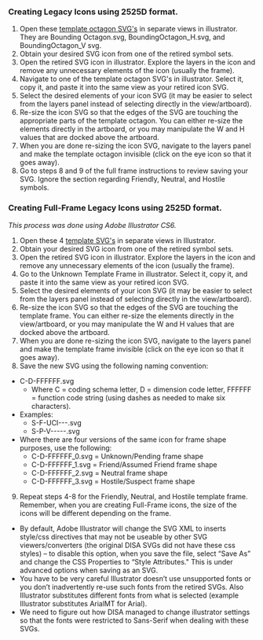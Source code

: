 ### Creating Legacy Icons using 2525D format.
1. Open these [template octagon SVG's](https://github.com/Esri/joint-military-symbology-xml/tree/master/svg/MIL_STD_2525D_Symbols) in separate views in illustrator. They are Bounding Octagon.svg, BoundingOctagon_H.svg, and BoundingOctagon_V svg.
2. Obtain your desired SVG icon from one of the retired symbol sets.
3. Open the retired SVG icon in illustrator. Explore the layers in the icon and remove any unnecessary elements of the icon (usually the frame).
4. Navigate to one of the template octagon SVG's in illustrator. Select it, copy it, and paste it into the same view as your retired icon SVG. 
5. Select the desired elements of your icon SVG (it may be easier to select from the layers panel instead of selecting directly in the view/artboard).
6. Re-size the icon SVG so that the edges of the SVG are touching the appropriate parts of the template octagon. You can either re-size the elements directly in the artboard, or you may manipulate the W and H values that are docked above the artboard.
7. When you are done re-sizing the icon SVG, navigate to the layers panel and make the template octagon invisible (click on the eye icon so that it goes away).
8. Go to steps 8 and 9 of the full frame instructions to review saving your SVG. Ignore the section regarding Friendly, Neutral, and Hostile symbols. 


### Creating Full-Frame Legacy Icons using 2525D format.

*This process was done using Adobe Illustrator CS6.*

1. Open these 4 [template SVG's](https://github.com/Esri/joint-military-symbology-xml/tree/master/svg/MIL_STD_2525D_Symbols/Frames/Template) in separate views in Illustrator. 
2. Obtain your desired SVG icon from one of the retired symbol sets.
3. Open the retired SVG icon in illustrator. Explore the layers in the icon and remove any unnecessary elements of the icon (usually the frame).
4. Go to the Unknown Template Frame in illustrator. Select it, copy it, and paste it into the same view as your retired icon SVG.
5. Select the desired elements of your icon SVG (it may be easier to select from the layers panel instead of selecting directly in the view/artboard). 
6. Re-size the icon SVG so that the edges of the SVG are touching the template frame. You can either re-size the elements directly in the view/artboard, or you may manipulate the W and H values that are docked above the artboard. 
7. When you are done re-sizing the icon SVG, navigate to the layers panel and make the template frame invisible (click on the eye icon so that it goes away). 
8. Save the new SVG using the following naming convention: 
  * C-D-FFFFFF.svg
    * Where C = coding schema letter, D = dimension code letter, FFFFFF = function code string (using dashes as needed to make six characters).
  * Examples:
    * S-F-UCI---.svg 
    * S-P-V-----.svg
  * Where there are four versions of the same icon for frame shape purposes, use the following:
    * C-D-FFFFFF_0.svg = Unknown/Pending frame shape 
    * C-D-FFFFFF_1.svg = Friend/Assumed Friend frame shape 
    * C-D-FFFFFF_2.svg = Neutral frame shape 
    * C-D-FFFFFF_3.svg = Hostile/Suspect frame shape
9. Repeat steps 4-8 for the Friendly, Neutral, and Hostile template frame. Remember, when you are creating Full-Frame icons, the size of the icons will be different depending on the frame. 
  * By default, Adobe Illustrator will change the SVG XML to inserts style/css directives that may not be useable by other SVG viewers/converters (the original DISA SVGs did not have these css styles) – to disable this option, when you save the file, select “Save As” and change the CSS Properties to “Style Attributes." This is under advanced options when saving as an SVG.
  * You have to be very careful Illustrator doesn’t use unsupported fonts or you don’t inadvertently re-use such fonts from the retired SVGs. Also Illustrator substitutes different fonts from what is selected (example Illustrator substitutes ArialMT for Arial). 
  * We need to figure out how DISA managed to change illustrator settings so that the fonts were restricted to Sans-Serif when dealing with these SVGs. 




